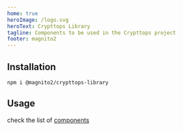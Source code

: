 ```yaml
---
home: true
heroImage: /logo.svg
heroText: Crypttops Library
tagline: Components to be used in the Crypttops project
footer: magnito2
---
```


## Installation
`npm i @magnito2/crypttops-library`

## Usage
check the list of [components](/crypttops/components/)

